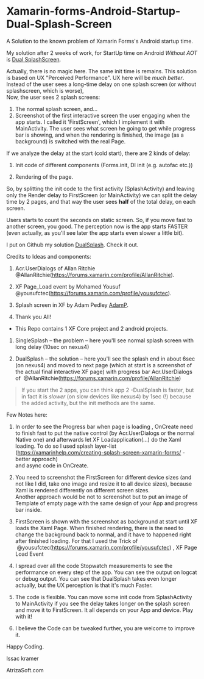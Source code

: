Xamarin-forms-Android-Startup-Dual-Splash-Screen
================================================

A Solution to the known problem of Xamarin Forms's Android startup time.

My solution after 2 weeks of work, for StartUp time on Android *Without AOT* is
[Dual
SplashScreen](https://github.com/IssacKramer/Xamarin-forms-Android-Startup-Dual-Splash-Screen)*.*

Actually, there is no magic here. The same init time is remains. This solution
is based on UX "Perceived Performance". UX here will be *much better*.  
Instead of the user sees a long-time delay on one splash screen (or without
splashscreen, which is worse),  
Now, the user sees 2 splash screens:  
1. The normal splash screen, and…  
2. Screenshot of the first interactive screen the user engaging when the app
starts. I called it 'FirstScreen', which I implement it with MainActivity. The
user sees what screen he going to get while progress bar is showing, and when
the rendering is finished, the image (as a background) is switched with the real
Page.

If we analyze the delay at the start (cold start), there are 2 kinds of delay:

1.  Init code of different components (Forms.init, DI init (e.g. autofac etc.))

2.  Rendering of the page.

So, by splitting the init code to the first activity (SplashActivity) and
leaving only the Render delay to FirstScreen (or MainActivity) we can split the
delay time by 2 pages, and that way the user sees **half** of the total delay,
on each screen.

Users starts to count the seconds on static screen. So, if you move fast to
another screen, you good. The perception now is the app starts FASTER (even
actually, as you'll see later the app starts even slower a little bit).

I put on Github my solution
[DualSplash](https://github.com/IssacKramer/Xamarin-forms-Android-Startup-Dual-Splash-Screen).
Check it out.

Credits to Ideas and components:

1.  Acr.UserDialogs of Allan Ritchie
    \@AllanRitchie(https://forums.xamarin.com/profile/AllanRitchie).

2.  XF Page_Load event by Mohamed Yousuf
    \@yousufctec(https://forums.xamarin.com/profile/yousufctec).

3.  Splash screen in XF by Adam Pedley
    [AdamP](https://forums.xamarin.com/profile/AdamP).

4.  Thank you All!

-   This Repo contains 1 XF Core project and 2 android projects.

1.  SingleSplash – the problem – here you'll see normal splash screen with long
    delay (10sec on nexus4)

2.  DualSplash – the solution – here you'll see the splash end in about 6sec (on
    nexus4) and moved to next page (which at start is a screenshot of the actual
    final interactive XF page) with progress bar Acr.UserDialogs of
     \@AllanRitchie(https://forums.xamarin.com/profile/AllanRitchie)

>   If you start the 2 apps, you can think app 2 -DualSplash is faster, but in
>   fact it is *slower* (on slow devices like nexus4) by 1sec (!) because the
>   added activity, but the init methods are the same.

Few Notes here:

1.  In order to see the Progress bar when page is loading , OnCreate need to
    finish fast to put the native control (by Acr.UserDialogs or the normal
    Native one) and afterwards let XF Loadapplication(…) do the Xaml loading. To
    do so I used splash layer-list
    (<https://xamarinhelp.com/creating-splash-screen-xamarin-forms/> - better
    approach)  
    and async code in OnCreate.

2.  You need to screenshot the FirstScreen for different device sizes (and not
    like I did, take one image and resize it to all device sizes), because Xaml
    is rendered differently on different screen sizes.  
    Another approach would be not to screenshot but to put an image of Template
    of empty page with the same design of your App and progress bar inside.

3.  FirstScreen is shown with the screenshot as background at start until XF
    loads the Xaml Page. When finished rendering, there is the need to change
    the background back to normal, and it have to happened right after finished
    loading. For that I used the Trick of
     \@yousufctec(https://forums.xamarin.com/profile/yousufctec) , XF Page Load
    Event

4.  I spread over all the code Stopwatch measurements to see the performance on
    every step of the app. You can see the output on logcat or debug output. You
    can see that DualSplash takes even longer actually, but the UX perception is
    that it's much Faster.

5.  The code is flexible. You can move some init code from SplashActivity to
    MainActivity if you see the delay takes longer on the splash screen and move
    it to FirstScreen. It all depends on your App and device. Play with it!

6.  I believe the Code can be tweaked further, you are welcome to improve it.

Happy Coding.

Issac kramer

AtrizaSoft.com
